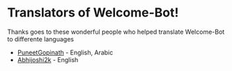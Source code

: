 # Translators of Welcome-Bot!

Thanks goes to these wonderful people who helped translate Welcome-Bot to differente languages

- [PuneetGopinath](https://github.com/PuneetGopinath) - English, Arabic
- [Abhijoshi2k](https://github.com/abhijoshi2k) - English
